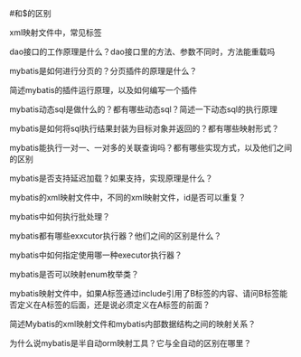 
#和$的区别

xml映射文件中，常见标签

dao接口的工作原理是什么？dao接口里的方法、参数不同时，方法能重载吗

mybatis是如何进行分页的？分页插件的原理是什么？

简述mybatis的插件运行原理，以及如何编写一个插件

mybatis动态sql是做什么的？都有哪些动态sql？简述一下动态sql的执行原理

mybatis是如何将sql执行结果封装为目标对象并返回的？都有哪些映射形式？

mybatis能执行一对一、一对多的关联查询吗？都有哪些实现方式，以及他们之间的区别

mybatis是否支持延迟加载？如果支持，实现原理是什么？

mybatis的xml映射文件中，不同的xml映射文件，id是否可以重复？

mybatis中如何执行批处理？

mybatis都有哪些exxcutor执行器？他们之间的区别是什么？

mybatis中如何指定使用哪一种executor执行器？

mybatis是否可以映射enum枚举类？

mybatis映射文件中，如果A标签通过include引用了B标签的内容、请问B标签能否定义在A标签的后面，还是说必须定义在A标签的前面？

简述Mybatis的xml映射文件和mybatis内部数据结构之间的映射关系？

为什么说mybatis是半自动orm映射工具？它与全自动的区别在哪里？



